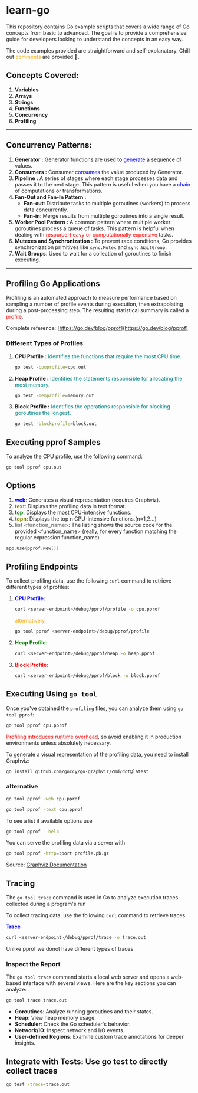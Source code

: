# learn-go

This repository contains Go example scripts that covers a wide range of Go concepts from basic to advanced. The goal is to provide a comprehensive guide for developers looking to understand the concepts in an easy way.

The code examples provided are straightforward and self-explanatory. Chill out <span style="color:orange; ">comments</span> are provided 🥵.

## Concepts Covered:
1. **Variables**
2. **Arrays**
3. **Strings**
4. **Functions**
5. **Concurrency**
6. **Profiling**

---

## Concurrency Patterns:
1. **Generator :**
Generator functions are used to <span style="color:blue; ">generate</span> a sequence of values.</span>
2. **Consumers :**
Consumer <span style="color:blue; ">consumes</span> the value produced by Generator.</span>
3. **Pipeline :**
A series of stages where each stage processes data and passes it to the next stage. This pattern is useful when you have a <span style="color:blue; ">chain</span> of computations or transformations.
4. **Fan-Out and Fan-In Pattern :**
   - **Fan-out**: 
   Distribute tasks to multiple goroutines (workers) to process data concurrently.
   - **Fan-in**: Merge results from multiple goroutines into a single result.
5. **Worker Pool Pattern :**
A common pattern where multiple worker goroutines process a queue of tasks. This pattern is helpful when dealing with <span style="color:red; ">resource-heavy or computationally expensive</span> tasks.
6. **Mutexes and Synchronization :**
To prevent race conditions, Go provides synchronization primitives like `sync.Mutex` and `sync.WaitGroup`.
7. **Wait Groups**: Used to wait for a collection of goroutines to finish executing.

---

## Profiling Go Applications
Profiling is an automated approach to measure performance based on sampling a number of profile events during execution, then extrapolating during a post-processing step. The resulting statistical summary is called a <span style="color:red; ">profile</span>.

Complete reference: [https://go.dev/blog/pprof](https://go.dev/blog/pprof)

### Different Types of Profiles
1. **CPU Profile :**
   <span style="color:teal; ">Identifies the functions that require the most CPU time.</span>
   ```bash
   go test -cpuprofile=cpu.out
   ```
2. **Heap Profile :**
	<span style="color:teal; ">Identifies the statements responsible for allocating the most memory.</span>
	```bash
	go test -memprofile=memory.out
	```
3. **Block Profile :**
	<span style="color:teal; ">Identifies the operations responsible for blocking goroutines the longest.</span>
	```bash
	go test -blockprofile=block.out
	```

## Executing pprof Samples
To analyze the CPU profile, use the following command:
```bash
go tool pprof cpu.out
```
## Options
1. <span style="color:blue; font-weight:bold;">web</span>: Generates a visual representation (requires Graphviz).
2. <span style="color:olive; font-weight:bold;">text</span>: Displays the profiling data in text format.
3. <span style="color:green; font-weight:bold;">top</span>: Displays the most CPU-intensive functions.
4. <span style="color:olive; font-weight:bold;">topn</span>: Displays the top n CPU-intensive functions.(n=1,2...)
5. <span style="color:grey; font-weight:bold;">list <function_name></span>: The listing shows the source code for the provided <function_name> (really, for every function matching the regular expression function_name)

```go
app.Use(pprof.New())
```
## Profiling Endpoints

To collect profiling data, use the following `curl` command to retrieve different types of profiles:

1. <span style="color:blue; font-weight:bold;">CPU Profile:</span>
   ```bash
   curl <server-endpoint>/debug/pprof/profile -o cpu.pprof
   ```
   <span style="color:orange;">alternatively,</span>
   ```bash
   go tool pprof <server-endpoint>/debug/pprof/profile
   ```
2. <span style="color:green; font-weight:bold;">Heap Profile:</span>
   ```bash
   curl <server-endpoint>/debug/pprof/heap -o heap.pprof
   ```
3. <span style="color:red; font-weight:bold;">Block Profile:</span>
   ```bash
   curl <server-endpoint>/debug/pprof/block -o block.pprof
   ```

## Executing Using `go tool`

Once you've obtained the `profiling` files, you can analyze them using `go tool pprof`:

```bash
go tool pprof cpu.pprof
```
<span style="color:red;">Profiling introduces runtime overhead</span>, so avoid enabling it in production environments unless absolutely necessary.

To generate a visual representation of the profiling data, you need to install Graphviz:
```bash
go install github.com/goccy/go-graphviz/cmd/dot@latest
```

### alternative
```bash
go tool pprof -web cpu.pprof
```
```bash
go tool pprof -text cpu.pprof
```

To see a list if available options use
```bash
go tool pprof --help
```

You can serve the profiling data via a server with
```bash
go tool pprof -http=:port profile.pb.gz
```

Source: [Graphviz Documentation](https://pkg.go.dev/github.com/goccy/go-graphviz#section-readme)

## Tracing
The `go tool trace` command is used in Go to analyze execution traces collected during a program's run

To collect tracing data, use the following `curl` command to retrieve traces

<span style="color:blue; font-weight:bold;">Trace</span>
```bash
curl <server-endpoint>/debug/pprof/trace -o trace.out
```
Unlike pprof we donot have different types of traces

### Inspect the Report

The `go tool trace` command starts a local web server and opens a web-based interface with several views. Here are the key sections you can analyze:

```bash
go tool trace trace.out
```
- **Goroutines**: Analyze running goroutines and their states.
- **Heap**: View heap memory usage.
- **Scheduler**: Check the Go scheduler's behavior.
- **Network/IO**: Inspect network and I/O events.
- **User-defined Regions**: Examine custom trace annotations for deeper insights.

## Integrate with Tests: Use go test to directly collect traces
```bash
go test -trace=trace.out
```